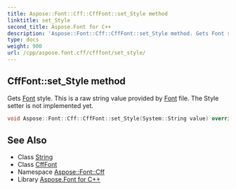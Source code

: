 ```yaml
---
title: Aspose::Font::Cff::CffFont::set_Style method
linktitle: set_Style
second_title: Aspose.Font for C++
description: 'Aspose::Font::Cff::CffFont::set_Style method. Gets Font style. This is a raw string value provided by Font file. The Style setter is not implemented yet in C++.'
type: docs
weight: 900
url: /cpp/aspose.font.cff/cfffont/set_style/
---
```

## CffFont::set_Style method


Gets [Font](../../../aspose.font/font/) style. This is a raw string value provided by [Font](../../../aspose.font/font/) file. The Style setter is not implemented yet.

```cpp
void Aspose::Font::Cff::CffFont::set_Style(System::String value) override
```

## See Also

* Class [String](../../../system/string/)
* Class [CffFont](../)
* Namespace [Aspose::Font::Cff](../../)
* Library [Aspose.Font for C++](../../../)
